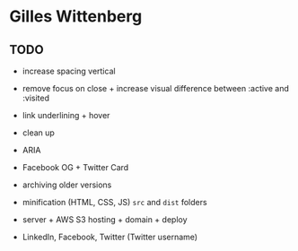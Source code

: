 # Gilles Wittenberg

## TODO

- increase spacing vertical
- remove focus on close + increase visual difference between :active and :visited 
- link underlining + hover
- clean up
- ARIA

- Facebook OG + Twitter Card

- archiving older versions
- minification (HTML, CSS, JS) `src` and `dist` folders
- server + AWS S3 hosting + domain + deploy

- LinkedIn, Facebook, Twitter (Twitter username)